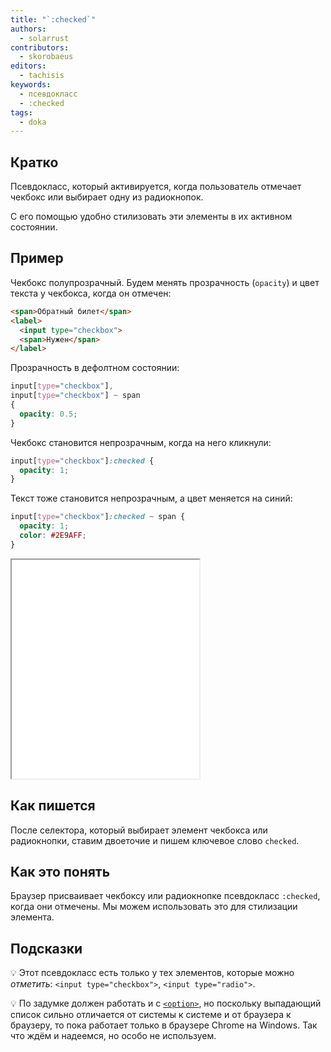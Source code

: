 ```yaml
---
title: "`:checked`"
authors:
  - solarrust
contributors:
  - skorobaeus
editors:
  - tachisis
keywords:
  - псевдокласс
  - :checked
tags:
  - doka
---
```


## Кратко

Псевдокласс, который активируется, когда пользователь отмечает чекбокс или выбирает одну из радиокнопок.

С его помощью удобно стилизовать эти элементы в их активном состоянии.

## Пример

Чекбокс полупрозрачный. Будем менять прозрачность (`opacity`) и цвет текста у чекбокса, когда он отмечен:

```html
<span>Обратный билет</span>
<label>
  <input type="checkbox">
  <span>Нужен</span>
</label>
```

Прозрачность в дефолтном состоянии:

```css
input[type="checkbox"],
input[type="checkbox"] ~ span
{
  opacity: 0.5;
}
```

Чекбокс становится непрозрачным, когда на него кликнули:

```css
input[type="checkbox"]:checked {
  opacity: 1;
}
```

Текст тоже становится непрозрачным, а цвет меняется на синий:

```css
input[type="checkbox"]:checked ~ span {
  opacity: 1;
  color: #2E9AFF;
}
```

<iframe title="Чекбоксы" src="demos/check/" height="350"></iframe>

## Как пишется

После селектора, который выбирает элемент чекбокса или радиокнопки, ставим двоеточие и пишем ключевое слово `checked`.

## Как это понять

Браузер присваивает чекбоксу или радиокнопке псевдокласс `:checked`, когда они отмечены. Мы можем использовать это для стилизации элемента.

## Подсказки

💡 Этот псевдокласс есть только у тех элементов, которые можно _отметить_: `<input type="checkbox">`, `<input type="radio">`.

💡 По задумке должен работать и с [`<option>`](/html/option/), но поскольку выпадающий список сильно отличается от системы к системе и от браузера к браузеру, то пока работает только в браузере Chrome на Windows. Так что ждём и надеемся, но особо не используем.
